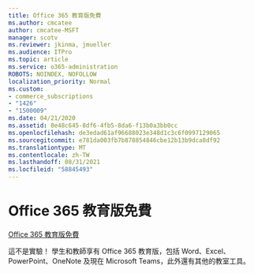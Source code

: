 ```yaml
---
title: Office 365 教育版免費
ms.author: cmcatee
author: cmcatee-MSFT
manager: scotv
ms.reviewer: jkinma, jmueller
ms.audience: ITPro
ms.topic: article
ms.service: o365-administration
ROBOTS: NOINDEX, NOFOLLOW
localization_priority: Normal
ms.custom:
- commerce_subscriptions
- "1426"
- "1500009"
ms.date: 04/21/2020
ms.assetid: 8e48c645-8df6-4fb5-8da6-f13b0a3bb0cc
ms.openlocfilehash: de3edad61af96688023e348d1c3c6f0997129065
ms.sourcegitcommit: e781da003fb7b878854846cbe12b13b9dca8df92
ms.translationtype: MT
ms.contentlocale: zh-TW
ms.lasthandoff: 08/31/2021
ms.locfileid: "58845493"
---
```

# <a name="office-365-education-for-free"></a>Office 365 教育版免費

[Office 365 教育版免費](https://products.office.com/student/office-in-education?ms.officeurl=students)
  
這不是實驗！ 學生和教師享有 Office 365 教育版，包括 Word、Excel、PowerPoint、OneNote 及現在 Microsoft Teams，此外還有其他的教室工具。